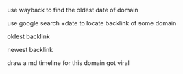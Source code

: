 use wayback to find the oldest date of domain 

use google search +date to locate backlink of some domain


oldest backlink

newest backlink

draw a md timeline for this domain got viral
